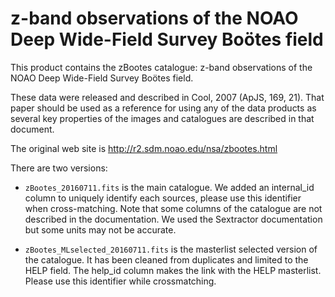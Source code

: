 z-band observations of the NOAO Deep Wide-Field Survey Boötes field
===================================================================

This product contains the zBootes catalogue: z-band observations of the NOAO
Deep Wide-Field Survey Boötes field.

These data were released and described in Cool, 2007 (ApJS, 169, 21). That paper
should be used as a reference for using any of the data products as several key
properties of the images and catalogues are described in that document.

The original web site is http://r2.sdm.noao.edu/nsa/zbootes.html

There are two versions:

- `zBootes_20160711.fits` is the main catalogue. We added an internal_id column
  to uniquely identify each sources, please use this identifier when
  cross-matching. Note that some columns of the catalogue are not described in
  the documentation. We used the Sextractor documentation but some units may not
  be accurate.

- `zBootes_MLselected_20160711.fits` is the masterlist selected version of the
  catalogue. It has been cleaned from duplicates and limited to the HELP field.
  The help_id column makes the link with the HELP masterlist. Please use this
  identifier while crossmatching.

